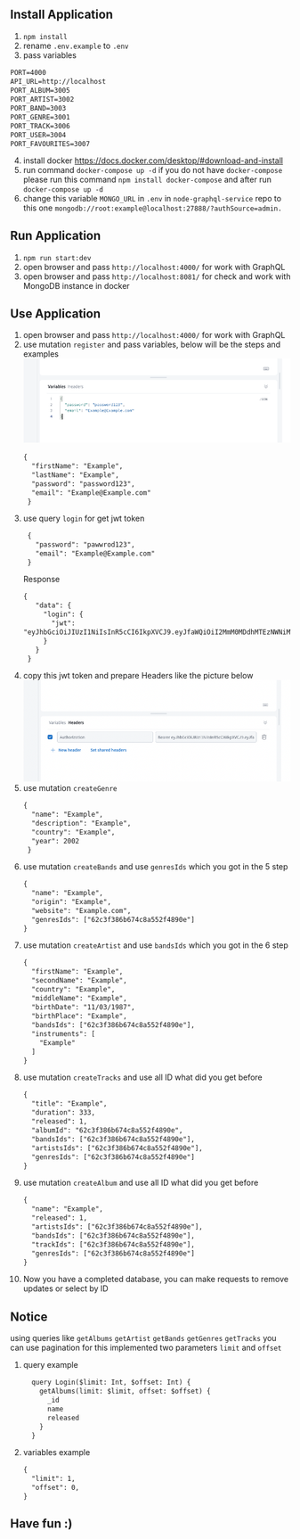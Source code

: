 ## Install Application

1. `npm install`
2. rename `.env.example` to `.env`
3. pass variables

```
PORT=4000
API_URL=http://localhost
PORT_ALBUM=3005
PORT_ARTIST=3002
PORT_BAND=3003
PORT_GENRE=3001
PORT_TRACK=3006
PORT_USER=3004
PORT_FAVOURITES=3007
```

4. install docker https://docs.docker.com/desktop/#download-and-install
5. run command `docker-compose up -d` if you do not have `docker-compose` please run this command `npm install docker-compose` and after run `docker-compose up -d`
6. change this variable `MONGO_URL` in `.env` in `node-graphql-service` repo to this one `mongodb://root:example@localhost:27888/?authSource=admin.`

## Run Application

1. `npm run start:dev`
2. open browser and pass `http://localhost:4000/` for work with GraphQL
3. open browser and pass `http://localhost:8081/` for check and work with MongoDB instance in docker

## Use Application

1. open browser and pass `http://localhost:4000/` for work with GraphQL
2. use mutation `register` and pass variables, below will be the steps and examples
   ![](assets/img/variables.png)
   ```
   {
     "firstName": "Example",
     "lastName": "Example",
     "password": "password123",
     "email": "Example@Example.com"
    }
   ```
3. use query `login` for get jwt token
   ```
    {
      "password": "pawwrod123",
      "email": "Example@Example.com"
    }
   ```
   Response
   ```
   {
      "data": {
        "login": {
          "jwt": "eyJhbGciOiJIUzI1NiIsInR5cCI6IkpXVCJ9.eyJfaWQiOiI2MmM0MDdhMTEzNWNiMWRmNzNjODAxZWIiLCJmaXJzdE5hbWUiOiJFeGFtcGxlIiwibGFzdE5hbWUiOiJFeGFtcGxlIiwiZW1haWwiOiJFeGFtcGxlQEV4YW1wbGUuY29tIiwiaWF0IjoxNjU3MDE0NDg4fQ.ZjioMp2OiCbc_MYNInzpE_fbFmnEkgNkl0meubebFKc"
        }
      }
    }
   ```
4. copy this jwt token and prepare Headers like the picture below
   ![](assets/img/headers.png)
5. use mutation `createGenre`
   ```
   {
     "name": "Example",
     "description": "Example",
     "country": "Example",
     "year": 2002
    }
   ```
6. use mutation `createBands` and use `genresIds` which you got in the 5 step
   ```
   {
     "name": "Example",
     "origin": "Example",
     "website": "Example.com",
     "genresIds": ["62c3f386b674c8a552f4890e"]
   }
   ```
7. use mutation `createArtist` and use `bandsIds` which you got in the 6 step
   ```
   {
     "firstName": "Example",
     "secondName": "Example",
     "country": "Example",
     "middleName": "Example",
     "birthDate": "11/03/1987",
     "birthPlace": "Example",
     "bandsIds": ["62c3f386b674c8a552f4890e"],
     "instruments": [
       "Example"
     ]
   }
   ```
8. use mutation `createTracks` and use all ID what did you get before
   ```
   {
     "title": "Example",
     "duration": 333,
     "released": 1,
     "albumId": "62c3f386b674c8a552f4890e",
     "bandsIds": ["62c3f386b674c8a552f4890e"],
     "artistsIds": ["62c3f386b674c8a552f4890e"],
     "genresIds": ["62c3f386b674c8a552f4890e"]
   }
   ```
9. use mutation `createAlbum` and use all ID what did you get before
   ```
   {
     "name": "Example",
     "released": 1,
     "artistsIds": ["62c3f386b674c8a552f4890e"],
     "bandsIds": ["62c3f386b674c8a552f4890e"],
     "trackIds": ["62c3f386b674c8a552f4890e"],
     "genresIds": ["62c3f386b674c8a552f4890e"]
   }
   ```
10. Now you have a completed database, you can make requests to remove updates or select by ID

## Notice

using queries like `getAlbums` `getArtist` `getBands` `getGenres` `getTracks` you can use pagination for this implemented two parameters `limit` and `offset`

1. query example
   ```
     query Login($limit: Int, $offset: Int) {
       getAlbums(limit: $limit, offset: $offset) {
         _id
         name
         released
       }
     }
   ```
2. variables example
   ```
   {
     "limit": 1,
     "offset": 0,
   }
   ```

## Have fun :)
